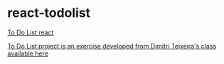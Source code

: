 # react-todolist

<a href= "https://cintiabsza.github.io/react-todolist/"> To Do List react 

To Do List project is an exercise developed from Dimitri Teixeira's class available <a href= "https://www.youtube.com/@programacaoweb"> here